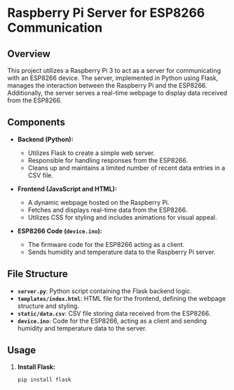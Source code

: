 # Raspberry Pi Server for ESP8266 Communication

## Overview

This project utilizes a Raspberry Pi 3 to act as a server for communicating with an ESP8266 device. The server, implemented in Python using Flask, manages the interaction between the Raspberry Pi and the ESP8266. Additionally, the server serves a real-time webpage to display data received from the ESP8266.

## Components

- **Backend (Python):**
  - Utilizes Flask to create a simple web server.
  - Responsible for handling responses from the ESP8266.
  - Cleans up and maintains a limited number of recent data entries in a CSV file.

- **Frontend (JavaScript and HTML):**
  - A dynamic webpage hosted on the Raspberry Pi.
  - Fetches and displays real-time data from the ESP8266.
  - Utilizes CSS for styling and includes animations for visual appeal.

- **ESP8266 Code (`device.ino`):**
  - The firmware code for the ESP8266 acting as a client.
  - Sends humidity and temperature data to the Raspberry Pi server.

## File Structure

- **`server.py`**: Python script containing the Flask backend logic.
- **`templates/index.html`**: HTML file for the frontend, defining the webpage structure and styling.
- **`static/data.csv`**: CSV file storing data received from the ESP8266.
- **`device.ino`**: Code for the ESP8266, acting as a client and sending humidity and temperature data to the server.

## Usage

1. **Install Flask:**
   ```bash
   pip install flask
